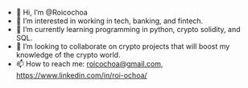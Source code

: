 - 👋 Hi, I’m @Roicochoa
- 👀 I’m interested in working in tech, banking, and fintech.
- 🌱 I’m currently learning programming in python, crypto solidity, and SQL.
- 💞️ I’m looking to collaborate on crypto projects that will boost my knowledge of the crypto world.
- 📫 How to reach me: roicochoa@gmail.com, https://www.linkedin.com/in/roi-ochoa/

<!---
c:
--->
